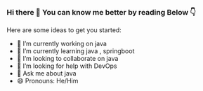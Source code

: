 ### Hi there 👋 You can know me better by reading Below 👇 


Here are some ideas to get you started:

- 🔭 I’m currently working on java
- 🌱 I’m currently learning java , springboot
- 👯 I’m looking to collaborate on java
- 🤔 I’m looking for help with DevOps
- 💬 Ask me about java
- 😄 Pronouns: He/Him


